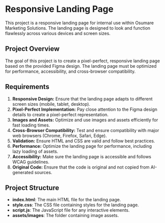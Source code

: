 # Responsive Landing Page

This project is a responsive landing page for internal use within Osumare Marketing Solutions. The landing page is designed to look and function flawlessly across various devices and screen sizes.

## Project Overview

The goal of this project is to create a pixel-perfect, responsive landing page based on the provided Figma design. The landing page must be optimized for performance, accessibility, and cross-browser compatibility.

## Requirements

1. **Responsive Design:** Ensure that the landing page adapts to different screen sizes (mobile, tablet, desktop).
2. **Pixel-Perfect Implementation:** Pay close attention to the Figma design details to create a pixel-perfect representation.
3. **Images and Assets:** Optimize and use images and assets efficiently for fast loading times.
4. **Cross-Browser Compatibility:** Test and ensure compatibility with major web browsers (Chrome, Firefox, Safari, Edge).
5. **Validation:** Ensure HTML and CSS are valid and follow best practices.
6. **Performance:** Optimize the landing page for performance, including lazy loading of assets.
7. **Accessibility:** Make sure the landing page is accessible and follows WCAG guidelines.
8. **Original Code:** Ensure that the code is original and not copied from AI-generated sources.

## Project Structure


- **index.html**: The main HTML file for the landing page.
- **style.css**: The CSS file containing styles for the landing page.
- **script.js**: The JavaScript file for any interactive elements.
- **assets/images**: The folder containing image assets.

